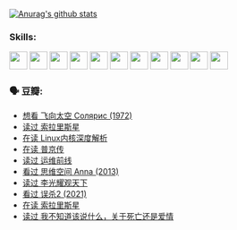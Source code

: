 
[![Anurag's github stats](https://github-readme-stats.vercel.app/api?username=w940853815)](https://github.com/anuraghazra/github-readme-stats)

### Skills:

<code><img height="32" src="https://cdn.jsdelivr.net/npm/simple-icons@v5/icons/python.svg"></code>
<code><img height="32" src="https://cdn.jsdelivr.net/npm/simple-icons@v5/icons/javascript.svg"></code>
<code><img height="32" src="https://cdn.jsdelivr.net/npm/simple-icons@v5/icons/django.svg"></code>
<code><img height="32" src="https://cdn.jsdelivr.net/npm/simple-icons@v5/icons/flask.svg"></code>
<code><img height="32" src="https://cdn.jsdelivr.net/npm/simple-icons@v5/icons/vuetify.svg"></code>
<code><img height="32" src="https://cdn.jsdelivr.net/npm/simple-icons@v5/icons/git.svg"></code>
<code><img height="32" src="https://cdn.jsdelivr.net/npm/simple-icons@v5/icons/docker.svg"></code>
<code><img height="32" src="https://cdn.jsdelivr.net/npm/simple-icons@v5/icons/postgresql.svg"></code>
<code><img height="32" src="https://cdn.jsdelivr.net/npm/simple-icons@v5/icons/elasticsearch.svg"></code>
<code><img height="32" src="https://cdn.jsdelivr.net/npm/simple-icons@v5/icons/macos.svg"></code>
<code><img height="32" src="https://cdn.jsdelivr.net/npm/simple-icons@v5/icons/linux.svg"></code>

### 🗣 豆瓣:

<!-- DOUBAN-ACTIVITIES:START -->
- [想看 飞向太空 Солярис‎ (1972)](https://www.douban.com/people/136069238/status/3792219567/?_i=47029742)
- [读过 索拉里斯星](https://www.douban.com/people/136069238/status/3792213928/?_i=47029742)
- [在读 Linux内核深度解析](https://www.douban.com/people/136069238/status/3790997133/?_i=47029742)
- [在读 普京传](https://www.douban.com/people/136069238/status/3786411478/?_i=47029742)
- [读过 运维前线](https://www.douban.com/people/136069238/status/3786410747/?_i=47029742)
- [看过 思维空间 Anna‎ (2013)](https://www.douban.com/people/136069238/status/3786092531/?_i=47029742)
- [读过 李光耀观天下](https://www.douban.com/people/136069238/status/3779830661/?_i=47029742)
- [看过 误杀2‎ (2021)](https://www.douban.com/people/136069238/status/3779360592/?_i=47029742)
- [在读 索拉里斯星](https://www.douban.com/people/136069238/status/3779002317/?_i=47029742)
- [读过 我不知道该说什么，关于死亡还是爱情](https://www.douban.com/people/136069238/status/3778409279/?_i=47029742)
<!-- DOUBAN-ACTIVITIES:END -->
<!--
**w940853815/w940853815** is a ✨ _special_ ✨ repository because its `README.md` (this file) appears on your GitHub profile.

Here are some ideas to get you started:

- 🔭 I’m currently working on ...
- 🌱 I’m currently learning ...
- 👯 I’m looking to collaborate on ...
- 🤔 I’m looking for help with ...
- 💬 Ask me about ...
- 📫 How to reach me: ...
- 😄 Pronouns: ...
- ⚡ Fun fact: ...
-->
